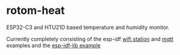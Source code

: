 # rotom-heat

ESP32-C3 and HTU21D based temperature and humidity monitor.

Currently completely consisting of the esp-idf [wifi station](https://github.com/espressif/esp-idf/tree/v5.1.2/examples/wifi/getting_started/station) and [mqtt](https://github.com/espressif/esp-idf/tree/v5.1.2/examples/protocols/mqtt/tcp) examples and the [esp-idf-lib example](https://github.com/UncleRus/esp-idf-lib/tree/master/examples/si7021/default)
